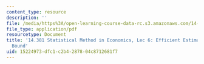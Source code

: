 ```yaml
---
content_type: resource
description: ''
file: /media/https%3A/open-learning-course-data-rc.s3.amazonaws.com/14-381-statistical-method-in-economics-fall-2018/15224973dfc1c2b4287804c8712681f7_MIT14_381F18_lec6.pdf
file_type: application/pdf
resourcetype: Document
title: '14.381 Statistical Method in Economics, Lec 6: Efficient Estimators, Rao-Cramer
  Bound'
uid: 15224973-dfc1-c2b4-2878-04c8712681f7
---
```

